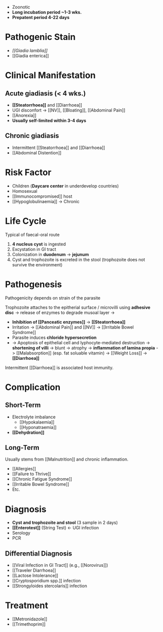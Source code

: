 - Zoonotic 
- **Long incubation period ~1-3 wks.**
- **Prepatent period 4-22 days**

# Pathogenic Stain
- *[[Giadia lamblia]]*
- [[Giadia enterica]]

# Clinical Manifestation
## Acute giadiasis (< 4 wks.)
- **[[Steatorrhoea]]** and [[Diarrhoea]]
- UGI disconfort -> [[NV]], [[Bloating]], [[Abdominal Pain]]
- [[Anorexia]]
- **Usually self-limited within 3-4 days**

## Chronic giadiasis
- Intermittent [[Steatorrhoea]] and [[Diarrhoea]]
- [[Abdominal Distention]]

# Risk Factor
- Children (**Daycare center** in underdevelop countries) 
- Homosexual
- [[Immunocompromised]] host
- [[Hypoglobulinaemia]] -> Chronic

# Life Cycle
Typical of faecal-oral route
1. **4 nucleus cyst** is ingested
2. Excystation in GI tract
3. Colonization in **duodenum** -> **jejunum**
4. Cyst and trophozoite is excreted in the stool (trophozoite does not survive the environment) 

# Pathogenesis
Pathogenicity depends on strain of the parasite

Trophozoite attaches to the epitherial surface / microvilli using **adhesive disc** -> release of enzymes to degrade musoal layer ->
- **Inhibition of [[Panceatic enzymes]]** -> **[[Steatorrhoea]]**
- Irritation -> [[Abdominal Pain]] and [[NV]] -> [[Irritable Bowel Syndrome]]
- Parasite induces **chloride hypersecretion**
- -> Apoptosis of epithelial cell and lyphocyte-mediated destruction -> **shortening of villi** -> blunt -> atrophy -> **inflammation of lamina propia** 
-> [[Malabsorption]] (esp. fat soluable vitamin) -> [[Weight Loss]] -> **[[Diarrhoea]]**

Intermittent [[Diarrhoea]] is associated host immunity.

# Complication
## Short-Term
- Electrolyte imbalance
	- [[Hypokalaemia]]
	- [[Hyponatraemia]]
- **[[Dehydration]]**

## Long-Term
Usually stems from [[Malnutrition]] and chronic inflammation.
- [[Allergies]]
- [[Failure to Thrive]]
- [[Chronic Fatigue Syndrome]]
- [[Irritable Bowel Syndrome]]
- Etc.

# Diagnosis
- **Cyst and trophozoite and stool** (3 sample in 2 days)
- **[[Enterotest]]** (String Test) <- UGI infection
- Serology
- PCR

## Differential Diagnosis
- [[Viral Infection in GI Tract]] (e.g., [[Norovirus]])
- [[Traveler Diarrhoea]]
- [[Lactose Intolerance]]
- [[Cryptosporidium spp.]] infection
- [[Strongyloides stercolaris]] infection

# Treatment
- [[Metronidazole]]
- [[Trimethoprim]]
















